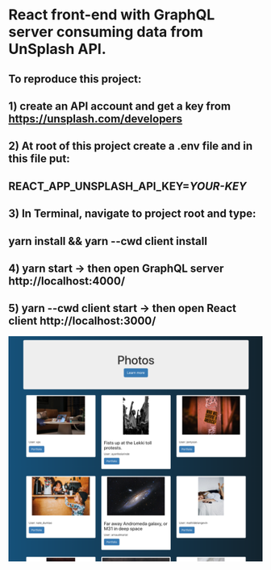 # React front-end with GraphQL server consuming data from UnSplash API.

## To reproduce this project:
## 1) create an API account and get a key from https://unsplash.com/developers

## 2) At root of this project create a .env file and in this file put:
## REACT_APP_UNSPLASH_API_KEY=*YOUR-KEY*

## 3) In Terminal, navigate to project root and type:
## yarn install &&  yarn --cwd client install

## 4) yarn start  -> then open GraphQL server http://localhost:4000/

## 5) yarn --cwd client start  -> then open React client http://localhost:3000/

<p align="center">
  <img src="/client/public/images/desktop-view.png" width="600" title="Desktop View">
</p>
